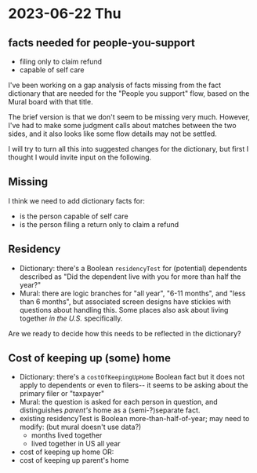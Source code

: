 # 2023-06-22 Thu

## facts needed for people-you-support

- filing only to claim refund
- capable of self care

I've been working on a gap analysis of facts missing from the fact dictionary that are needed for the "People you support" flow, based on the Mural board with that title.

The brief version is that we don't seem to be missing very much. However, I've had to make some judgment calls about matches between the two sides, and it also looks like some flow details may not be settled. 

I will try to turn all this into suggested changes for the dictionary, but first I thought I would invite input on the following.

## Missing

I think we need to add dictionary facts for:
- is the person capable of self care
- is the person filing a return only to claim a refund

## Residency

- Dictionary: there's a Boolean `residencyTest` for (potential) dependents described as "Did the dependent live with you for more than half the year?"
- Mural: there are logic branches for "all year", "6-11 months", and "less than 6 months", but associated screen designs have stickies with questions about handling this. Some places also ask about living together *in the U.S.* specifically. 

Are we ready to decide how this needs to be reflected in the dictionary?

## Cost of keeping up (some) home

- Dictionary: there's a `costOfKeepingUpHome` Boolean fact but it does not apply to dependents or even to filers-- it seems to be asking about the primary filer or "taxpayer"
- Mural: the question is asked for each person in question, and distinguishes *parent's* home as a (semi-?)separate fact.
- existing residencyTest is Boolean more-than-half-of-year; may need to modify: (but mural doesn't use data?)
    - months lived together 
    - lived together in US all year
- cost of keeping up home OR:
- cost of keeping up parent's home




